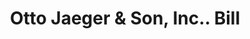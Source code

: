 ---
doi: 10.7916/D883544W
date_other: '1916'
date_other_textual: '1916'
form: printed ephemera
genre:
- Invoices
name:
- Otto Jaeger & Son, Inc.
object_in_context_url: https://biggert.cul.columbia.edu/items/view/ave_biggert_01088
subject_hierarchical_geographic:
- New York, New York, United States
subject_name:
- Otto Jaeger & Son, Inc.
title: Otto Jaeger & Son, Inc.. Bill
sort_title: Otto Jaeger & Son, Inc.. Bill
call_number: ave_biggert_01088
coordinates:
- 40.71277777777778,-74.00583333333333
pid: ave_biggert_01088
identifiers: ave_biggert_01088
thumbnail: false
permalink: /biggert/ave_biggert_01088/
layout: iiif-image-page
---